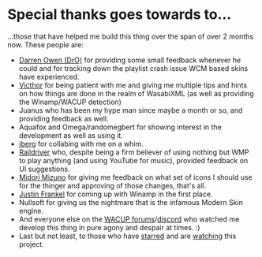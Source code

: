 # Special thanks goes towards to...
...those that have helped me build this thing over the span of over 2 months now.
These people are:

- [Darren Owen (DrO)](https://getwacup.com/) for providing some small feedback whenever he could and for tracking down the playlist crash issue WCM based skins have experienced.
- [Victhor](https://www.deviantart.com/victhor) for being patient with me and giving me multiple tips and hints on how things are done in the realm of WasabiXML (as well as providing the Winamp/WACUP detection)
- Juanus who has been my hype man since maybe a month or so, and providing feedback as well.
- Aquafox and Omega/randomegbert for showing interest in the development as well as using it.
- [jberg](https://github.com/jberg) for collabing with me on a whim.
- [Raildriver](https://www.youtube.com/channel/UCk0bCOpoYJQuDpPIi2d_csA) who, despite being a firm believer of using nothing but WMP to play anything (and using YouTube for music), provided feedback on UI suggestions.
- [Midori Mizuno](https://www.youtube.com/channel/UCIe4T4qHKDJXRc8Djm7WQ6g/) for giving me feedback on what set of icons I should use for the thinger and approving of those changes, that's all.
- [Justin Frankel](http://1014.org/) for coming up with Winamp in the first place.
- Nullsoft for giving us the nightmare that is the infamous Modern Skin engine.
- And everyone else on the [WACUP forums](https://getwacup.com/community/index.php)/[discord](https://discord.gg/5pVTdbj) who watched me develop this thing in pure agony and despair at times. :)
- Last but not least, to those who have [starred](https://github.com/The1Freeman/Winamp2000SP4/stargazers) and are [watching](https://github.com/The1Freeman/Winamp2000SP4/watchers) this project.

